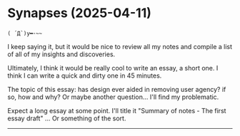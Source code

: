 # Synapses (2025-04-11)

    ( ´Д`)y━･~~

I keep saying it, but it would be nice to review all my notes and compile a list of all of my insights and discoveries. 

Ultimately, I think it would be really cool to write an essay, a short one. I think I can write a quick and dirty one in 45 minutes.

The topic of this essay: has design ever aided in removing user agency? if so, how and why?
Or maybe another question... I'll find my problematic. 

Expect a long essay at some point. I'll title it "Summary of notes - The first essay draft"
... Or something of the sort.

__________

